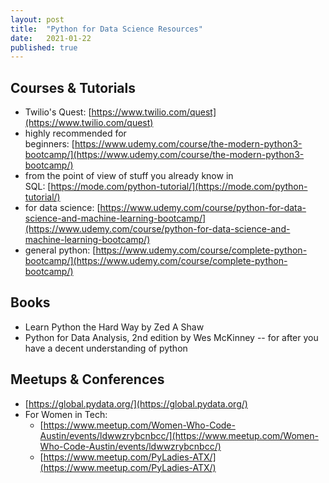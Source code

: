 ```yaml
---
layout: post
title:  "Python for Data Science Resources"
date:   2021-01-22
published: true
---
```


## Courses & Tutorials
- Twilio's Quest: [https://www.twilio.com/quest](https://www.twilio.com/quest)
- highly recommended for beginners: [https://www.udemy.com/course/the-modern-python3-bootcamp/](https://www.udemy.com/course/the-modern-python3-bootcamp/)
- from the point of view of stuff you already know in SQL: [https://mode.com/python-tutorial/](https://mode.com/python-tutorial/)
- for data science: [https://www.udemy.com/course/python-for-data-science-and-machine-learning-bootcamp/](https://www.udemy.com/course/python-for-data-science-and-machine-learning-bootcamp/)
- general python: [https://www.udemy.com/course/complete-python-bootcamp/](https://www.udemy.com/course/complete-python-bootcamp/)


## Books
- Learn Python the Hard Way by Zed A Shaw
- Python for Data Analysis, 2nd edition by Wes McKinney -- for after you have a decent understanding of python


## Meetups & Conferences
- [https://global.pydata.org/](https://global.pydata.org/)
- For Women in Tech:
	- [https://www.meetup.com/Women-Who-Code-Austin/events/ldwwzrybcnbcc/](https://www.meetup.com/Women-Who-Code-Austin/events/ldwwzrybcnbcc/)
	- [https://www.meetup.com/PyLadies-ATX/](https://www.meetup.com/PyLadies-ATX/)
